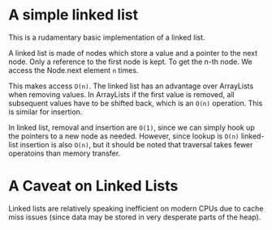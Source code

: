 # A simple linked list

This is a rudamentary basic implementation of a linked list.

A linked list is made of nodes which store a value and a pointer to the next
node. Only a reference to the first node is kept. To get the n-th node. We
access the Node.next element `n` times.

This makes access `O(n)`. The linked list has an advantage over ArrayLists
when removing values. In ArrayLists if the first value is removed, all
subsequent values have to be shifted back, which is an `O(n)` operation. This
is similar for insertion.

In linked list, removal and insertion are `O(1)`, since we can simply hook up
the pointers to a new node as needed. However, since lookup is `O(n)`
linked-list insertion is also `O(n)`, but it should be noted that traversal
takes fewer operatoins than memory transfer.

# A Caveat on Linked Lists
Linked lists are relatively speaking inefficient on modern CPUs due to cache
miss issues (since data may be stored in very desperate parts of the heap).
